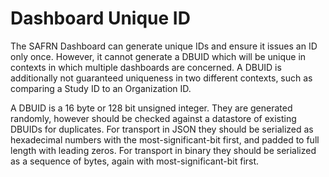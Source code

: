 # Dashboard Unique ID
The SAFRN Dashboard can generate unique IDs and ensure it issues an ID only once.
However, it cannot generate a DBUID which will be unique in contexts in which multiple dashboards are concerned.
A DBUID is additionally not guaranteed uniqueness in two different contexts, such as comparing a Study ID to an Organization ID.

A DBUID is a 16 byte or 128 bit unsigned integer.
They are generated randomly, however should be checked against a datastore of existing DBUIDs for duplicates.
For transport in JSON they should be serialized as hexadecimal numbers with the most-significant-bit first, and padded to full length with leading zeros.
For transport in binary they should be serialized as a sequence of bytes, again with most-significant-bit first.
